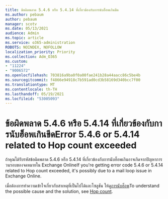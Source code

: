 ```yaml
---
title: ข้อผิดพลาด 5.4.6 หรือ 5.4.14 ที่เกี่ยวข้องกับการนับฮ็อพเกินขีด
ms.author: pebaum
author: pebaum
manager: scotv
ms.date: 05/13/2021
audience: Admin
ms.topic: article
ms.service: o365-administration
ROBOTS: NOINDEX, NOFOLLOW
localization_priority: Priority
ms.collection: Adm_O365
ms.custom:
- "11224"
- "9006572"
ms.openlocfilehash: 703816a9ba0f0a00fae241b28a44aacc86c5be4b
ms.sourcegitcommit: f4866e94918c7b591ad0cd3b58169d340bcc7f00
ms.translationtype: MT
ms.contentlocale: th-TH
ms.lasthandoff: 05/19/2021
ms.locfileid: "53005093"
---
```

# <a name="error-546-or-5414-related-to-hop-count-exceeded"></a><span data-ttu-id="a8d79-102">ข้อผิดพลาด 5.4.6 หรือ 5.4.14 ที่เกี่ยวข้องกับการนับฮ็อพเกินขีด</span><span class="sxs-lookup"><span data-stu-id="a8d79-102">Error 5.4.6 or 5.4.14 related to Hop count exceeded</span></span>

<span data-ttu-id="a8d79-103">ถ้าคุณได้รับรหัสข้อผิดพลาด 5.4.6 หรือ 5.4.14 ที่เกี่ยวข้องกับการนับฮ็อพเกินอาจเกิดจากปัญหาการวนรอบของจดหมายใน Exchange Online</span><span class="sxs-lookup"><span data-stu-id="a8d79-103">If you're getting error code 5.4.6 or 5.4.14 related to Hop count exceeded, it's possibly due to a mail loop issue in Exchange Online.</span></span>

<span data-ttu-id="a8d79-104">เมื่อต้องการทําความเข้าใจเกี่ยวกับสาเหตุที่เป็นไปได้และโซลูชัน ให้ดู[การนับฮ็อพ](/exchange/mail-flow-best-practices/non-delivery-reports-in-exchange-online/fix-error-code-5-4-6-through-5-4-20-in-exchange-online)</span><span class="sxs-lookup"><span data-stu-id="a8d79-104">To understand the possible cause and the solution, see [Hop count](/exchange/mail-flow-best-practices/non-delivery-reports-in-exchange-online/fix-error-code-5-4-6-through-5-4-20-in-exchange-online).</span></span>